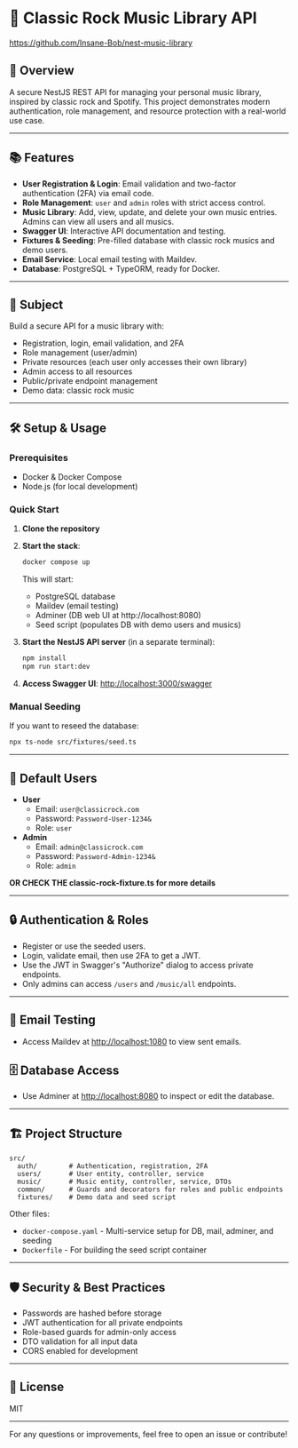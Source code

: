 # 🎸 Classic Rock Music Library API

https://github.com/Insane-Bob/nest-music-library

## 🚀 Overview
A secure NestJS REST API for managing your personal music library, inspired by classic rock and Spotify. This project demonstrates modern authentication, role management, and resource protection with a real-world use case.

---

## 📚 Features
- **User Registration & Login**: Email validation and two-factor authentication (2FA) via email code.
- **Role Management**: `user` and `admin` roles with strict access control.
- **Music Library**: Add, view, update, and delete your own music entries. Admins can view all users and all musics.
- **Swagger UI**: Interactive API documentation and testing.
- **Fixtures & Seeding**: Pre-filled database with classic rock musics and demo users.
- **Email Service**: Local email testing with Maildev.
- **Database**: PostgreSQL + TypeORM, ready for Docker.

---

## 🎯 Subject
Build a secure API for a music library with:
- Registration, login, email validation, and 2FA
- Role management (user/admin)
- Private resources (each user only accesses their own library)
- Admin access to all resources
- Public/private endpoint management
- Demo data: classic rock music

---

## 🛠️ Setup & Usage

### Prerequisites
- Docker & Docker Compose
- Node.js (for local development)

### Quick Start
1. **Clone the repository**
2. **Start the stack**:
   ```bash
   docker compose up
   ```
   This will start:
   - PostgreSQL database
   - Maildev (email testing)
   - Adminer (DB web UI at http://localhost:8080)
   - Seed script (populates DB with demo users and musics)

3. **Start the NestJS API server** (in a separate terminal):
   ```bash
   npm install
   npm run start:dev
   ```

4. **Access Swagger UI**: [http://localhost:3000/swagger](http://localhost:3000/swagger)

### Manual Seeding
If you want to reseed the database:
```bash
npx ts-node src/fixtures/seed.ts
```

---

## 👤 Default Users
- **User**
  - Email: `user@classicrock.com`
  - Password: `Password-User-1234&`
  - Role: `user`
- **Admin**
  - Email: `admin@classicrock.com`
  - Password: `Password-Admin-1234&`
  - Role: `admin`

**OR CHECK THE classic-rock-fixture.ts for more details**

---

## 🔒 Authentication & Roles
- Register or use the seeded users.
- Login, validate email, then use 2FA to get a JWT.
- Use the JWT in Swagger's "Authorize" dialog to access private endpoints.
- Only admins can access `/users` and `/music/all` endpoints.

---

## 📧 Email Testing
- Access Maildev at [http://localhost:1080](http://localhost:1080) to view sent emails.

## 🗄️ Database Access
- Use Adminer at [http://localhost:8080](http://localhost:8080) to inspect or edit the database.

---

## 🏗️ Project Structure
```
src/
  auth/        # Authentication, registration, 2FA
  users/       # User entity, controller, service
  music/       # Music entity, controller, service, DTOs
  common/      # Guards and decorators for roles and public endpoints
  fixtures/    # Demo data and seed script
```
Other files:
- `docker-compose.yaml` - Multi-service setup for DB, mail, adminer, and seeding
- `Dockerfile` - For building the seed script container

---

## 🛡️ Security & Best Practices
- Passwords are hashed before storage
- JWT authentication for all private endpoints
- Role-based guards for admin-only access
- DTO validation for all input data
- CORS enabled for development

---

## 📄 License
MIT

---

For any questions or improvements, feel free to open an issue or contribute!
